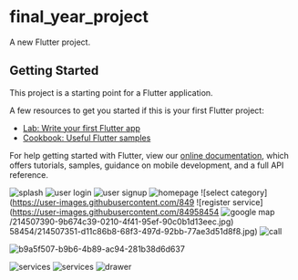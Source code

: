 # final_year_project

A new Flutter project.

## Getting Started

This project is a starting point for a Flutter application.

A few resources to get you started if this is your first Flutter project:

- [Lab: Write your first Flutter app](https://flutter.dev/docs/get-started/codelab)
- [Cookbook: Useful Flutter samples](https://flutter.dev/docs/cookbook)

For help getting started with Flutter, view our
[online documentation](https://flutter.dev/docs), which offers tutorials,
samples, guidance on mobile development, and a full API reference.

![splash](https://user-images.githubusercontent.com/84958454/214507298-b403a420-77e1-46c7-9d9b-75bd3ddee33c.jpg)
![user login](https://user-images.githubusercontent.com/84958454/214507310-d5930111-1874-40a9-a144-88dd98217622.jpg)
![user signup](https://user-images.githubusercontent.com/84958454/214507322-f9c30516-1327-4e7d-a4d7-1ec6a24599c2.jpg)
![homepage](https://user-images.githubusercontent.com/84958454/214507333-1f0429de-93f1-4210-b643-af5c2f55f939.jpg)
![select category](https://user-images.githubusercontent.com/849
![register service](https://user-images.githubusercontent.com/84958454
![google map](https://user-images.githubusercontent.com/84958454/214507472-8426860a-27dc-402b-9861-b751cb7543c0.jpg)
/214507390-9b674c39-0210-4f41-95ef-90c0b1d13eec.jpg)
58454/214507351-d11c86b8-68f3-497d-92bb-77ae3d51d8f8.jpg)
![call](https://user-images.githubusercontent.com/84958454/214507462-9dfd3134-6b36-4190-a3b7-a92048cf6826.jpg)

![b9a5f507-b9b6-4b89-ac94-281b38d6d637](https://user-images.githubusercontent.com/84958454/214507442-3f34c5fa-8f14-49d0-a866-98e9e3aeb012.jpg)

![services](https://user-images.githubusercontent.com/84958454/214507362-9e5f837e-7ad7-4516-9e2a-21db7febb660.jpg)
![services](https://user-images.githubusercontent.com/84958454/214507412-c012f5f6-9ad0-422b-a174-f82121c98a7f.jpg)
![drawer](https://user-images.githubusercontent.com/84958454/214507432-dfd9424a-8335-420e-b720-0267a1ce327b.jpg)
